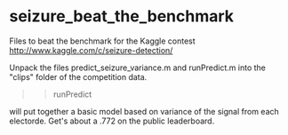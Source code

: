seizure_beat_the_benchmark
==========================

Files to beat the benchmark for the Kaggle contest http://www.kaggle.com/c/seizure-detection/

Unpack the files predict_seizure_variance.m and runPredict.m into the "clips" folder of the competition data. 

>> runPredict

will put together a basic model based on variance of the signal from each electorde. Get's about a .772 on the public leaderboard.


